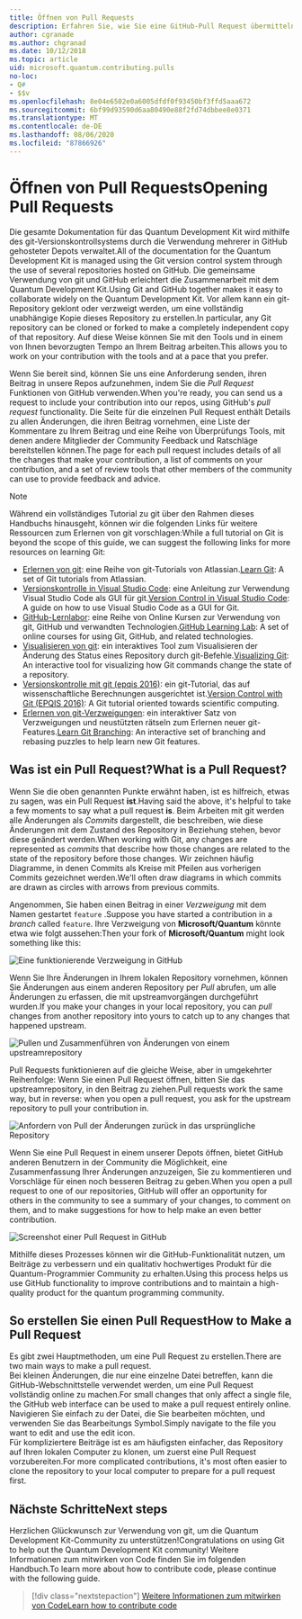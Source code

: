 ```yaml
---
title: Öffnen von Pull Requests
description: Erfahren Sie, wie Sie eine GitHub-Pull Request übermitteln, wenn Sie bereit sind, Code oder Dokumentation für die Microsoft Quantum Development Kit beizutragen.
author: cgranade
ms.author: chgranad
ms.date: 10/12/2018
ms.topic: article
uid: microsoft.quantum.contributing.pulls
no-loc:
- Q#
- $$v
ms.openlocfilehash: 8e04e6502e0a6005dfdf0f93450bf3ffd5aaa672
ms.sourcegitcommit: 6bf99d93590d6aa80490e88f2fd74dbbee8e0371
ms.translationtype: MT
ms.contentlocale: de-DE
ms.lasthandoff: 08/06/2020
ms.locfileid: "87866926"
---
```

# <a name="opening-pull-requests"></a><span data-ttu-id="d45ce-103">Öffnen von Pull Requests</span><span class="sxs-lookup"><span data-stu-id="d45ce-103">Opening Pull Requests</span></span> #

<span data-ttu-id="d45ce-104">Die gesamte Dokumentation für das Quantum Development Kit wird mithilfe des git-Versionskontrollsystems durch die Verwendung mehrerer in GitHub gehosteter Depots verwaltet.</span><span class="sxs-lookup"><span data-stu-id="d45ce-104">All of the documentation for the Quantum Development Kit is managed using the Git version control system through the use of several repositories hosted on GitHub.</span></span>
<span data-ttu-id="d45ce-105">Die gemeinsame Verwendung von git und GitHub erleichtert die Zusammenarbeit mit dem Quantum Development Kit.</span><span class="sxs-lookup"><span data-stu-id="d45ce-105">Using Git and GitHub together makes it easy to collaborate widely on the Quantum Development Kit.</span></span>
<span data-ttu-id="d45ce-106">Vor allem kann ein git-Repository geklont oder verzweigt werden, um eine vollständig unabhängige Kopie dieses Repository zu erstellen.</span><span class="sxs-lookup"><span data-stu-id="d45ce-106">In particular, any Git repository can be cloned or forked to make a completely independent copy of that repository.</span></span>
<span data-ttu-id="d45ce-107">Auf diese Weise können Sie mit den Tools und in einem von Ihnen bevorzugten Tempo an Ihrem Beitrag arbeiten.</span><span class="sxs-lookup"><span data-stu-id="d45ce-107">This allows you to work on your contribution with the tools and at a pace that you prefer.</span></span>

<span data-ttu-id="d45ce-108">Wenn Sie bereit sind, können Sie uns eine Anforderung senden, ihren Beitrag in unsere Repos aufzunehmen, indem Sie die _Pull Request_ Funktionen von GitHub verwenden.</span><span class="sxs-lookup"><span data-stu-id="d45ce-108">When you're ready, you can send us a request to include your contribution into our repos, using GitHub's _pull request_ functionality.</span></span>
<span data-ttu-id="d45ce-109">Die Seite für die einzelnen Pull Request enthält Details zu allen Änderungen, die ihren Beitrag vornehmen, eine Liste der Kommentare zu Ihrem Beitrag und eine Reihe von Überprüfungs Tools, mit denen andere Mitglieder der Community Feedback und Ratschläge bereitstellen können.</span><span class="sxs-lookup"><span data-stu-id="d45ce-109">The page for each pull request includes details of all the changes that make your contribution, a list of comments on your contribution, and a set of review tools that other members of the community can use to provide feedback and advice.</span></span>

> [!NOTE]
> <span data-ttu-id="d45ce-110">Während ein vollständiges Tutorial zu git über den Rahmen dieses Handbuchs hinausgeht, können wir die folgenden Links für weitere Ressourcen zum Erlernen von git vorschlagen:</span><span class="sxs-lookup"><span data-stu-id="d45ce-110">While a full tutorial on Git is beyond the scope of this guide, we can suggest the following links for more resources on learning Git:</span></span>
>
> - <span data-ttu-id="d45ce-111">[Erlernen von git](https://www.atlassian.com/git): eine Reihe von git-Tutorials von Atlassian.</span><span class="sxs-lookup"><span data-stu-id="d45ce-111">[Learn Git](https://www.atlassian.com/git): A set of Git tutorials from Atlassian.</span></span>
> - <span data-ttu-id="d45ce-112">[Versionskontrolle in Visual Studio Code](https://code.visualstudio.com/docs/editor/versioncontrol): eine Anleitung zur Verwendung Visual Studio Code als GUI für git.</span><span class="sxs-lookup"><span data-stu-id="d45ce-112">[Version Control in Visual Studio Code](https://code.visualstudio.com/docs/editor/versioncontrol): A guide on how to use Visual Studio Code as a GUI for Git.</span></span>
> - <span data-ttu-id="d45ce-113">[GitHub-Lernlabor](https://lab.github.com/): eine Reihe von Online Kursen zur Verwendung von git, GitHub und verwandten Technologien.</span><span class="sxs-lookup"><span data-stu-id="d45ce-113">[GitHub Learning Lab](https://lab.github.com/): A set of online courses for using Git, GitHub, and related technologies.</span></span>
> - <span data-ttu-id="d45ce-114">[Visualisieren von git](https://git-school.github.io/visualizing-git/): ein interaktives Tool zum Visualisieren der Änderung des Status eines Repository durch git-Befehle.</span><span class="sxs-lookup"><span data-stu-id="d45ce-114">[Visualizing Git](https://git-school.github.io/visualizing-git/): An interactive tool for visualizing how Git commands change the state of a repository.</span></span>
> - <span data-ttu-id="d45ce-115">[Versionskontrolle mit git (epqis 2016)](https://nbviewer.jupyter.org/github/QuinnPhys/PythonWorkshop-science/blob/master/lecture-1-scicomp-tools-part1.ipynb#Version-Control-with-Git-(50-Minutes)): ein git-Tutorial, das auf wissenschaftliche Berechnungen ausgerichtet ist.</span><span class="sxs-lookup"><span data-stu-id="d45ce-115">[Version Control with Git (EPQIS 2016)](https://nbviewer.jupyter.org/github/QuinnPhys/PythonWorkshop-science/blob/master/lecture-1-scicomp-tools-part1.ipynb#Version-Control-with-Git-(50-Minutes)): A Git tutorial oriented towards scientific computing.</span></span>
> - <span data-ttu-id="d45ce-116">[Erlernen von git-Verzweigungen](https://learngitbranching.js.org/): ein interaktiver Satz von Verzweigungen und neustützten rätseln zum Erlernen neuer git-Features.</span><span class="sxs-lookup"><span data-stu-id="d45ce-116">[Learn Git Branching](https://learngitbranching.js.org/): An interactive set of branching and rebasing puzzles to help learn new Git features.</span></span>

## <a name="what-is-a-pull-request"></a><span data-ttu-id="d45ce-117">Was ist ein Pull Request?</span><span class="sxs-lookup"><span data-stu-id="d45ce-117">What is a Pull Request?</span></span> ##

<span data-ttu-id="d45ce-118">Wenn Sie die oben genannten Punkte erwähnt haben, ist es hilfreich, etwas zu sagen, was ein Pull Request **ist**.</span><span class="sxs-lookup"><span data-stu-id="d45ce-118">Having said the above, it's helpful to take a few moments to say what a pull request **is**.</span></span>
<span data-ttu-id="d45ce-119">Beim Arbeiten mit git werden alle Änderungen als _Commits_ dargestellt, die beschreiben, wie diese Änderungen mit dem Zustand des Repository in Beziehung stehen, bevor diese geändert werden.</span><span class="sxs-lookup"><span data-stu-id="d45ce-119">When working with Git, any changes are represented as _commits_ that describe how those changes are related to the state of the repository before those changes.</span></span>
<span data-ttu-id="d45ce-120">Wir zeichnen häufig Diagramme, in denen Commits als Kreise mit Pfeilen aus vorherigen Commits gezeichnet werden.</span><span class="sxs-lookup"><span data-stu-id="d45ce-120">We'll often draw diagrams in which commits are drawn as circles with arrows from previous commits.</span></span>

<span data-ttu-id="d45ce-121">Angenommen, Sie haben einen Beitrag in einer _Verzweigung_ mit dem Namen gestartet `feature` .</span><span class="sxs-lookup"><span data-stu-id="d45ce-121">Suppose you have started a contribution in a _branch_ called `feature`.</span></span>
<span data-ttu-id="d45ce-122">Ihre Verzweigung von **Microsoft/Quantum** könnte etwa wie folgt aussehen:</span><span class="sxs-lookup"><span data-stu-id="d45ce-122">Then your fork of **Microsoft/Quantum** might look something like this:</span></span>

![Eine funktionierende Verzweigung in GitHub](~/media/git-workflow-step0.png)

<span data-ttu-id="d45ce-124">Wenn Sie Ihre Änderungen in Ihrem lokalen Repository vornehmen, können Sie Änderungen aus einem anderen Repository per _Pull_ abrufen, um alle Änderungen zu erfassen, die mit upstreamvorgängen durchgeführt wurden.</span><span class="sxs-lookup"><span data-stu-id="d45ce-124">If you make your changes in your local repository, you can _pull_ changes from another repository into yours to catch up to any changes that happened upstream.</span></span>

![Pullen und Zusammenführen von Änderungen von einem upstreamrepository](~/media/git-workflow-step1.png)

<span data-ttu-id="d45ce-126">Pull Requests funktionieren auf die gleiche Weise, aber in umgekehrter Reihenfolge: Wenn Sie einen Pull Request öffnen, bitten Sie das upstreamrepository, in den Beitrag zu ziehen.</span><span class="sxs-lookup"><span data-stu-id="d45ce-126">Pull requests work the same way, but in reverse: when you open a pull request, you ask for the upstream repository to pull your contribution in.</span></span>

![Anfordern von Pull der Änderungen zurück in das ursprüngliche Repository](~/media/git-workflow-step2.png)

<span data-ttu-id="d45ce-128">Wenn Sie eine Pull Request in einem unserer Depots öffnen, bietet GitHub anderen Benutzern in der Community die Möglichkeit, eine Zusammenfassung Ihrer Änderungen anzuzeigen, Sie zu kommentieren und Vorschläge für einen noch besseren Beitrag zu geben.</span><span class="sxs-lookup"><span data-stu-id="d45ce-128">When you open a pull request to one of our repositories, GitHub will offer an opportunity for others in the community to see a summary of your changes, to comment on them, and to make suggestions for how to help make an even better contribution.</span></span>

![Screenshot einer Pull Request in GitHub](~/media/pull-request-header.png)

<span data-ttu-id="d45ce-130">Mithilfe dieses Prozesses können wir die GitHub-Funktionalität nutzen, um Beiträge zu verbessern und ein qualitativ hochwertiges Produkt für die Quantum-Programmier Community zu erhalten.</span><span class="sxs-lookup"><span data-stu-id="d45ce-130">Using this process helps us use GitHub functionality to improve contributions and to maintain a high-quality product for the quantum programming community.</span></span>

## <a name="how-to-make-a-pull-request"></a><span data-ttu-id="d45ce-131">So erstellen Sie einen Pull Request</span><span class="sxs-lookup"><span data-stu-id="d45ce-131">How to Make a Pull Request</span></span> ##

<span data-ttu-id="d45ce-132">Es gibt zwei Hauptmethoden, um eine Pull Request zu erstellen.</span><span class="sxs-lookup"><span data-stu-id="d45ce-132">There are two main ways to make a pull request.</span></span>  
<span data-ttu-id="d45ce-133">Bei kleinen Änderungen, die nur eine einzelne Datei betreffen, kann die GitHub-Webschnittstelle verwendet werden, um eine Pull Request vollständig online zu machen.</span><span class="sxs-lookup"><span data-stu-id="d45ce-133">For small changes that only affect a single file, the GitHub web interface can be used to make a pull request entirely online.</span></span> <span data-ttu-id="d45ce-134">Navigieren Sie einfach zu der Datei, die Sie bearbeiten möchten, und verwenden Sie das Bearbeitungs Symbol.</span><span class="sxs-lookup"><span data-stu-id="d45ce-134">Simply navigate to the file you want to edit and use the edit icon.</span></span>  
<span data-ttu-id="d45ce-135">Für kompliziertere Beiträge ist es am häufigsten einfacher, das Repository auf Ihren lokalen Computer zu klonen, um zuerst eine Pull Request vorzubereiten.</span><span class="sxs-lookup"><span data-stu-id="d45ce-135">For more complicated contributions, it's most often easier to clone the repository to your local computer to prepare for a pull request first.</span></span>

<!--
### Using the Web Interface ###

**TODO**

### Command-Line and GitHub Flow ###

Most of the time, it's easier to prepare a pull request on your own computer; that makes it easier to work incrementally, and to test your changes.
If you haven't already done so, the first step is to _fork_ the repository that you'd like to contribute to.
Forking makes a complete clone of the original repository, but under your GitHub account instead of under [Microsoft](http://github.com/Microsoft/) or [MicrosoftDocs](http://github.com/MicrosoftDocs/).
This way, you can edit your personal fork to your heart's content before making a pull request for your work.

**TODO: pick up here**

## Code Review and Etiquette ##

**TODO: PR ettiquette, reviews, etc.**

-->

## <a name="next-steps"></a><span data-ttu-id="d45ce-136">Nächste Schritte</span><span class="sxs-lookup"><span data-stu-id="d45ce-136">Next steps</span></span> ##

<span data-ttu-id="d45ce-137">Herzlichen Glückwunsch zur Verwendung von git, um die Quantum Development Kit-Community zu unterstützen!</span><span class="sxs-lookup"><span data-stu-id="d45ce-137">Congratulations on using Git to help out the Quantum Development Kit community!</span></span>
<span data-ttu-id="d45ce-138">Weitere Informationen zum mitwirken von Code finden Sie im folgenden Handbuch.</span><span class="sxs-lookup"><span data-stu-id="d45ce-138">To learn more about how to contribute code, please continue with the following guide.</span></span>

> [!div class="nextstepaction"]
> [<span data-ttu-id="d45ce-139">Weitere Informationen zum mitwirken von Code</span><span class="sxs-lookup"><span data-stu-id="d45ce-139">Learn how to contribute code</span></span>](xref:microsoft.quantum.contributing.code)
